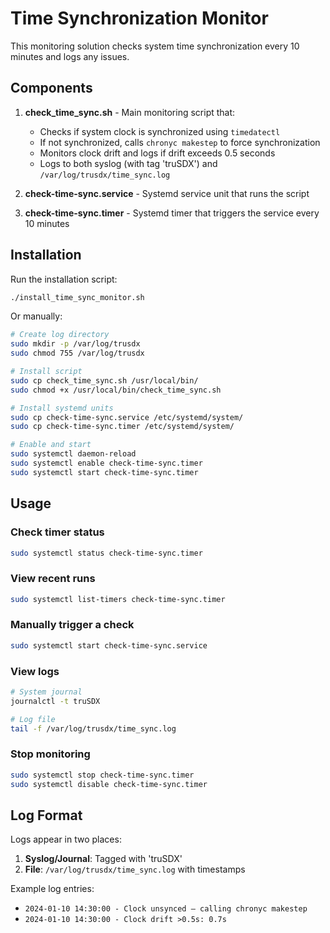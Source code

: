 # Time Synchronization Monitor

This monitoring solution checks system time synchronization every 10 minutes and logs any issues.

## Components

1. **check_time_sync.sh** - Main monitoring script that:
   - Checks if system clock is synchronized using `timedatectl`
   - If not synchronized, calls `chronyc makestep` to force synchronization
   - Monitors clock drift and logs if drift exceeds 0.5 seconds
   - Logs to both syslog (with tag 'truSDX') and `/var/log/trusdx/time_sync.log`

2. **check-time-sync.service** - Systemd service unit that runs the script

3. **check-time-sync.timer** - Systemd timer that triggers the service every 10 minutes

## Installation

Run the installation script:
```bash
./install_time_sync_monitor.sh
```

Or manually:
```bash
# Create log directory
sudo mkdir -p /var/log/trusdx
sudo chmod 755 /var/log/trusdx

# Install script
sudo cp check_time_sync.sh /usr/local/bin/
sudo chmod +x /usr/local/bin/check_time_sync.sh

# Install systemd units
sudo cp check-time-sync.service /etc/systemd/system/
sudo cp check-time-sync.timer /etc/systemd/system/

# Enable and start
sudo systemctl daemon-reload
sudo systemctl enable check-time-sync.timer
sudo systemctl start check-time-sync.timer
```

## Usage

### Check timer status
```bash
sudo systemctl status check-time-sync.timer
```

### View recent runs
```bash
sudo systemctl list-timers check-time-sync.timer
```

### Manually trigger a check
```bash
sudo systemctl start check-time-sync.service
```

### View logs
```bash
# System journal
journalctl -t truSDX

# Log file
tail -f /var/log/trusdx/time_sync.log
```

### Stop monitoring
```bash
sudo systemctl stop check-time-sync.timer
sudo systemctl disable check-time-sync.timer
```

## Log Format

Logs appear in two places:
1. **Syslog/Journal**: Tagged with 'truSDX'
2. **File**: `/var/log/trusdx/time_sync.log` with timestamps

Example log entries:
- `2024-01-10 14:30:00 - Clock unsynced – calling chronyc makestep`
- `2024-01-10 14:30:00 - Clock drift >0.5s: 0.7s`
